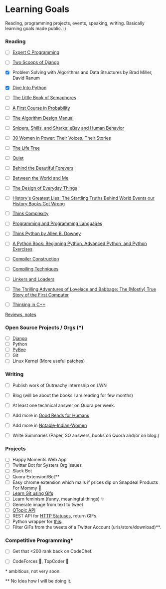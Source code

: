 # Learning Goals
Reading, programming projects, events, speaking, writing. Basically learning goals made public. :)

### Reading
 - [ ] [Expert C Programming](http://www.amazon.in/Expert-Programming-Peter-van-Linden/dp/0131774298)
 - [ ] [Two Scoops of Django](https://www.twoscoopspress.com/products/two-scoops-of-django-1-8)
 - [X] Problem Solving with Algorithms and Data Structures by Brad Miller, David Ranum
 - [X] [Dive Into Python](http://www.diveintopython.net/)
 - [ ] [The Little Book of Semaphores](http://greenteapress.com/wp/semaphores/)
 - [ ] [A First Course in Probability](https://www.amazon.com/gp/product/013603313X/ref=as_li_tl?ie=UTF8&tag=abroaview-20&camp=1789&creative=9325&linkCode=as2&creativeASIN=013603313X&linkId=ba9a3635504a6aadc9f40d3faf3c8785)
 - [ ] [The Algorithm Design Manual](https://www.amazon.com/gp/product/1848000693/ref=as_li_tl?ie=UTF8&tag=abroaview-20&camp=1789&creative=9325&linkCode=as2&creativeASIN=1848000693&linkId=59bca0c3da96693a0c5384c97f6e59bb)
 - [ ] [Snipers, Shills, and Sharks: eBay and Human Behavior](https://www.amazon.com/gp/product/0691127131/ref=as_li_tl?ie=UTF8&tag=abroaview-20&camp=1789&creative=9325&linkCode=as2&creativeASIN=0691127131&linkId=a0ed27b464ee65f5551f60e3a796cf26)
 - [ ] [30 Women in Power: Their Voices, Their Stories](http://www.amazon.in/30-Women-Power-Voices-Stories/dp/8129135809?tag=googinhydr18418-21&tag=googinkenshoo-21&ascsubtag=49e04210-7724-42c6-8a2f-bb17b241cbc5)
 - [ ] [The Life Tree](http://www.amazon.in/Life-Tree-P-J-Abdul-Kalam/dp/0143425846?tag=googinhydr18418-21&tag=googinkenshoo-21&ascsubtag=49e04210-7724-42c6-8a2f-bb17b241cbc5)
 - [ ] [Quiet](http://www.amazon.in/Quiet-power-introverts-world-talking/dp/0141029196?tag=googinhydr18418-21&tag=googinkenshoo-21&ascsubtag=49e04210-7724-42c6-8a2f-bb17b241cbc5)
 - [ ] [Behind the Beautiful Forevers](http://www.behindthebeautifulforevers.com/)
 - [ ] [Between the World and Me](http://www.amazon.in/Between-World-Me-Ta-Nehisi-Coates/dp/0812993543)
 - [ ] [The Design of Everyday Things](http://www.amazon.in/Design-Everyday-Things-Multimode-Cd/dp/1452654123)
 - [ ] [History's Greatest Lies: The Startling Truths Behind World Events our History Books Got Wrong](https://www.amazon.com/Historys-Greatest-Lies-Startling-History/dp/1592333362)
 - [ ] [Think Complexity](http://www.greenteapress.com/compmod/)
 - [ ] [Programming and Programming Languages](http://papl.cs.brown.edu/2014/index.html)
 - [ ] [Think Python by Allen B. Downey](http://greenteapress.com/wp/think-python/)
 - [ ] [A Python Book: Beginning Python, Advanced Python, and Python Exercises](http://www.davekuhlman.org/python_book_01.html)
 - [ ] [Compiler Construction](http://www.ethoberon.ethz.ch/WirthPubl/CBEAll.pdf)
 - [ ] [Compiling Techniques](http://www.chilton-computing.org.uk/acl/literature/books/compilingtechniques/overview.htm)
 - [ ] [Linkers and Loaders](http://www.iecc.com/linker/)
 - [ ] [The Thrilling Adventures of Lovelace and Babbage: The (Mostly) True Story of the First Computer](http://www.amazon.in/Thrilling-Adventures-Lovelace-Babbage-Computer/dp/0141981539?ie=UTF8&redirect=true&ref_=ya_st_dp_summary)
 - [ ] [Thinking in C++](http://www.amazon.in/Thinking-Introduction-Standard-Bruce-Eckel/dp/0139798099)

 
 [Reviews, notes](https://tapaswenipathak.wordpress.com/category/reading/)
 
 
### Open Source Projects / Orgs (\*)
 - [ ] [Django](https://github.com/django/django)
 - [ ] Python
 - [ ] [PyBee](https://github.com/pybee)
 - [ ] Git
 - [ ] Linux Kernel (More useful patches)
 
### Writing
 - [ ] Publish work of Outreachy Internship on LWN
 - [ ] Blog (will be about the books I am reading for few months)
 - [ ] At least one technical answer on Quora per week. 
 - [ ] Add more in [Good Reads for Humans](https://github.com/tapasweni-pathak/Good-Reads-For-Humans)
 - [ ] Add more in [Notable-Indian-Women](https://github.com/tapasweni-pathak/Notable-Indian-Women)
 - [ ] Write Summaries (Paper, SO answers, books on Quora and/or on blog.)
 
 
### Projects
- [ ] Happy Moments Web App
- [ ] Twitter Bot for Systers Org issues
- [ ] Slack Bot
- [ ] Quora Extension/Bot\*\*
- [ ] Easy chrome extension which mails if prices dip on Snapdeal Products For Mommy :rabbit:
- [ ] [Learn Git using Gifs](https://github.com/tapasweni-pathak/GitGIFs)
- [ ] Learn feminism (funny, meaningful things) :sparkles:
- [ ] Generate image from text to tweet
- [ ] [QTopic API](https://github.com/tapasweni-pathak/QTopic-API)
- [ ] REST API for [HTTP Statuses](https://httpstatuses.com), return GIFs.
- [ ] Python wrapper for [this](https://github.com/mangrep/ifsc-rest-api).
- [ ] Filter GIFs from the tweets of a Twitter Account (urls/store/download)\*\*.

### Competitive Programming\*
- [ ] Get that \<200 rank back on CodeChef.
- [ ] CodeForces :peach:, TopCoder :lemon:




 
 
 
 
 
\* ambitious, not very soon.

\*\* No Idea how I will be doing it.

 
 

